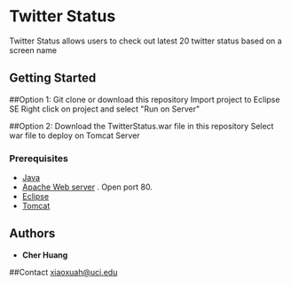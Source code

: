 # Twitter Status

Twitter Status allows users to check out latest 20 twitter status based on a screen name

## Getting Started
##Option 1: 
Git clone or download this repository 
Import project to Eclipse SE
Right click on project and select "Run on Server"

##Option 2:
Download the TwitterStatus.war file in this repository
Select war file to deploy on Tomcat Server 


### Prerequisites
 *  [Java](http://www.oracle.com/technetwork/java/javase/downloads/java-archive-javase8-2177648.html)
 *  [Apache Web server](https://help.ubuntu.com/lts/serverguide/httpd.html) . Open port 80.
 *  [Eclipse](http://www.eclipse.org/downloads/packages/eclipse-ide-java-ee-developers/oxygen2)
 *  [Tomcat](https://o7planning.org/en/10209/installing-and-configuring-tomcat-server-in-eclipse)

## Authors

* **Cher Huang** 

##Contact
 xiaoxuah@uci.edu
